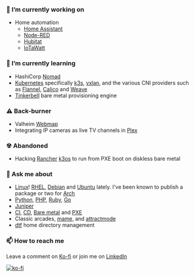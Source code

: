 ### 🔭 I’m currently working on

* Home automation
  * [Home Assistant]
  * [Node-RED]
  * [Hubitat]
  * [IoTaWatt]

### 🌱 I’m currently learning

* HashiCorp [Nomad]
* [Kubernetes] specifically [k3s], [vxlan], and the various CNI providers
  such as [Flannel], [Calico] and [Weave]
* [Tinkerbell] bare metal provisioning engine

### ⚠ Back-burner

* Valheim [Webmap]
* Integrating IP cameras as live TV channels in [Plex] 

### ☢ Abandoned

* Hacking [Rancher] [k3os] to run from PXE boot on diskless bare metal

### 💬 Ask me about

* [Linux]! [RHEL], [Debian] and [Ubuntu] lately. I've been known to publish a package or two for [Arch]
* [Python], [PHP], [Ruby], [Go]
* [Juniper]
* [CI], [CD], [Bare metal] and [PXE]
* Classic arcades, [mame], and [attractmode]
* [dtf] home directory management

### 📫 How to reach me

Leave a comment on [Ko-fi] or join me on [LinkedIn]

[![ko-fi](https://ko-fi.com/img/githubbutton_sm.svg)](https://ko-fi.com/X8X46DOM3)

[Tinkerbell]: https://tinkerbell.org/
[Linux]: https://linux.org
[RHEL]: https://redhat.com
[Debian]: https://debian.org
[Ubuntu]: https://ubuntu.com
[Arch]: https://archlinux.org
[Python]: https://python.org
[PHP]: https://php.org
[Ruby]: https://ruby.org
[Go]: https://golang.org
[Juniper]: https://juniper.com
[CI]: https://en.wikipedia.org/wiki/Continuous_integration
[CD]: https://en.wikipedia.org/wiki/Continuous_delivery
[Bare metal]: https://github.com/alexellis/awesome-baremetal
[PXE]: https://en.wikipedia.org/wiki/Preboot_Execution_Environment
[attractmode]: http://attractmode.org/
[mame]: https://www.mamedev.org/
[Webmap]: https://github.com/h0tw1r3/ValheimWebMap
[Plex]: https://www.plex.tv
[Rancher]: https://rancher.com/
[dtf]: https://github.com/h0tw1r3/dtf
[Weave]: https://www.weave.works/docs/net/latest/overview/
[Calico]: https://github.com/projectcalico/cni-plugin
[Flannel]: https://github.com/flannel-io/flannel
[vxlan]: https://en.wikipedia.org/wiki/Virtual_Extensible_LAN
[k3os]: https://github.com/rancher/k3os
[k3s]: https://k3s.io/
[Kubernetes]: https://kubernetes.io/
[Ko-fi]: https://ko-fi.com/h0tw1r3
[LinkedIn]: https://linkedin.com/in/h0tw1r3
[Check out my resume]: https://btolab.com/resume/
[Nomad]: https://www.nomadproject.io
[IoTaWatt]: https://iotawatt.com/
[Hubitat]: https://hubitat.com/
[Home Assistant]: https://www.home-assistant.io/
[Node-RED]: https://nodered.org/
